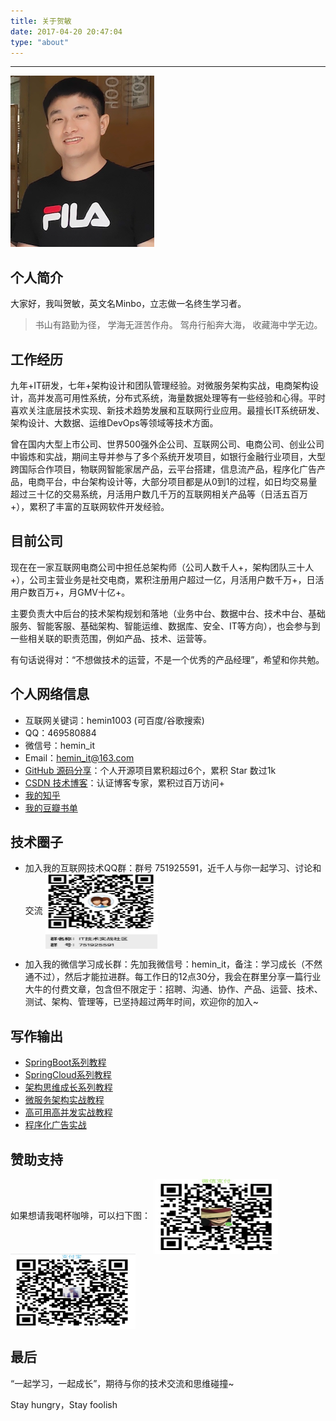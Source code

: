 ```yaml
---
title: 关于贺敏
date: 2017-04-20 20:47:04
type: "about"
---
```

***
![avatar](../uploads/avatar.png)

## 个人简介

大家好，我叫贺敏，英文名Minbo，立志做一名终生学习者。

>书山有路勤为径，
学海无涯苦作舟。
驾舟行船奔大海，
收藏海中学无边。

## 工作经历

九年+IT研发，七年+架构设计和团队管理经验。对微服务架构实战，电商架构设计，高并发高可用性系统，分布式系统，海量数据处理等有一些经验和心得。平时喜欢关注底层技术实现、新技术趋势发展和互联网行业应用。最擅长IT系统研发、架构设计、大数据、运维DevOps等领域等技术方面。

曾在国内大型上市公司、世界500强外企公司、互联网公司、电商公司、创业公司中锻炼和实战，期间主导并参与了多个系统开发项目，如银行金融行业项目，大型跨国际合作项目，物联网智能家居产品，云平台搭建，信息流产品，程序化广告产品，电商平台，中台架构设计等，大部分项目都是从0到1的过程，如日均交易量超过三十亿的交易系统，月活用户数几千万的互联网相关产品等（日活五百万+），累积了丰富的互联网软件开发经验。

## 目前公司

现在在一家互联网电商公司中担任总架构师（公司人数千人+，架构团队三十人+），公司主营业务是社交电商，累积注册用户超过一亿，月活用户数千万+，日活用户数百万+，月GMV十亿+。

主要负责大中后台的技术架构规划和落地（业务中台、数据中台、技术中台、基础服务、智能客服、基础架构、智能运维、数据库、安全、IT等方向），也会参与到一些相关联的职责范围，例如产品、技术、运营等。

有句话说得对：“不想做技术的运营，不是一个优秀的产品经理”，希望和你共勉。

## 个人网络信息

- 互联网关键词：hemin1003 (可百度/谷歌搜索)
- QQ：469580884
- 微信号：hemin_it
- Email：hemin_it@163.com
- [GitHub 源码分享](https://github.com/hemin1003)：个人开源项目累积超过6个，累积 Star 数过1k
- [CSDN 技术博客](http://blog.csdn.net/hemin1003)：认证博客专家，累积过百万访问+
- [我的知乎](https://www.zhihu.com/people/hemin1003/activities)
- [我的豆瓣书单](https://book.douban.com/people/hemin1003/)

## 技术圈子

- 加入我的互联网技术QQ群：群号 751925591，近千人与你一起学习、讨论和交流 <img src="../uploads/qqgroup.png" width = "180" height = "120" alt="qqgroup" align=center />

- 加入我的微信学习成长群：先加我微信号：hemin_it，备注：学习成长（不然通不过），然后才能拉进群。每工作日的12点30分，我会在群里分享一篇行业大牛的付费文章，包含但不限定于：招聘、沟通、协作、产品、运营、技术、测试、架构、管理等，已坚持超过两年时间，欢迎你的加入~

## 写作输出

- [SpringBoot系列教程](https://blog.csdn.net/hemin1003/category_9291077.html)
- [SpringCloud系列教程](https://blog.csdn.net/hemin1003/category_9293625.html)
- [架构思维成长系列教程](https://blog.csdn.net/hemin1003/category_10893512.html)
- [微服务架构实战教程](https://blog.csdn.net/hemin1003/category_9292162.html)
- [高可用高并发实战教程](https://blog.csdn.net/hemin1003/category_9292134.html)
- [程序化广告实战](https://blog.csdn.net/hemin1003/category_9290971.html)


## 赞助支持

如果想请我喝杯咖啡，可以扫下图：
<img src="../uploads/wechat.jpeg" width = "200" height = "120" alt="wechat" align=center />
<img src="../uploads/alipay.jpeg" width = "200" height = "120" alt="alipay" align=center />

## 最后

“一起学习，一起成长”，期待与你的技术交流和思维碰撞~

Stay hungry，Stay foolish
